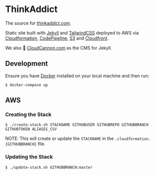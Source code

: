 # ThinkAddict

The source for [thinkaddict.com](https://thinkaddict.com).

Static site built with [Jekyll](https://jekyllrb.com/) and [TailwindCSS](https://tailwindcss.com/) deployed to AWS via [Cloudformation](https://aws.amazon.com/cloudformation/), [CodePipeline](https://aws.amazon.com/codepipeline/), [S3](https://aws.amazon.com/s3/) and [Cloudfront](https://aws.amazon.com/cloudfront/).

We also 💜 [CloudCannon.com](https://cloudcannon.com/) as the CMS for Jekyll.

## Development

Ensure you have [Docker](https://www.docker.com/products/docker-desktop) installed on your local machine and then run:

```
$ docker-compose up
```

## AWS

### Creating the Stack

```shell
$ ./create-stack.sh STACKNAME GITHUBUSER GITHUBREPO GITHUBBRANCH GITHUBTOKEN ALIASES_CSV
```

NOTE: This will create or update the `STACKNAME` in the `.cloudformation.{GITHUBBRANCH}` file.

### Updating the Stack

```shell
$ ./update-stack.sh GITHUBBRANCH:master
```
